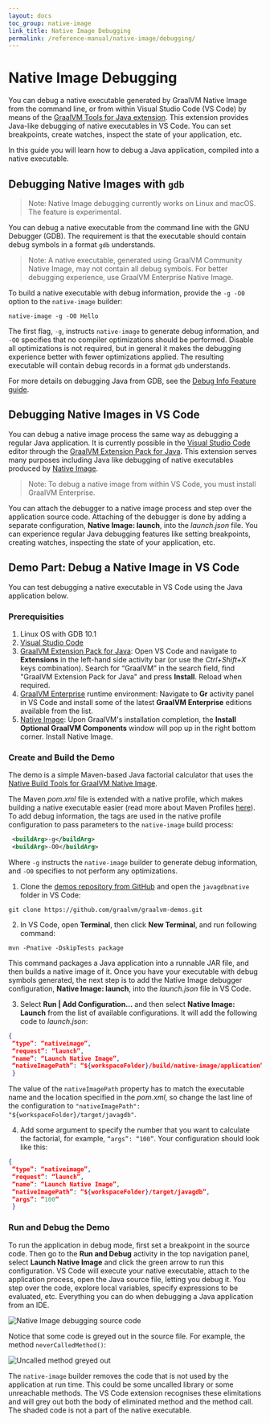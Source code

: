 ```yaml
---
layout: docs
toc_group: native-image
link_title: Native Image Debugging
permalink: /reference-manual/native-image/debugging/
---
```


# Native Image Debugging

You can debug a native executable generated by GraalVM Native Image from the command line, or from within Visual Studio Code (VS Code) by means of the [GraalVM Tools for Java extension](https://marketplace.visualstudio.com/items?itemName=oracle-labs-graalvm.graalvm).
This extension provides Java-like debugging of native executables in VS Code.
You can set breakpoints, create watches, inspect the state of your application, etc.

In this guide you will learn how to debug a Java application, compiled into a native executable.

## Debugging Native Images with `gdb`

> Note: Native Image debugging currently works on Linux and macOS. The feature is experimental.

You can debug a native executable from the command line with the GNU Debugger (GDB).
The requirement is that the executable should contain debug symbols in a format `gdb` understands.

> Note: A native executable, generated using GraalVM Community Native Image, may not contain all debug symbols. For better debugging experience, use GraalVM Enterprise Native Image.

To build a native executable with debug information, provide the `-g -O0` option to the `native-image` builder:
```shell
native-image -g -O0 Hello
```

The first flag, `-g`, instructs `native-image` to generate debug information, and `-O0` specifies that no compiler optimizations should be performed.
Disable all optimizations is not required, but in general it makes the debugging experience better with fewer optimizations applied.
The resulting executable will contain debug records in a format `gdb` understands.

For more details on debugging Java from GDB, see the [Debug Info Feature guide](DebugInfo.md).

## Debugging Native Images in VS Code

You can debug a native image process the same way as debugging a regular Java application.
It is currently possible in the [Visual Studio Code](https://code.visualstudio.com/) editor through the [GraalVM Extension Pack for Java](https://marketplace.visualstudio.com/items?itemName=oracle-labs-graalvm.graalvm-pack).
This extension serves many purposes including Java like debugging of native executables produced by [Native Image](README.md).

> Note: To debug a native image from within VS Code, you must install GraalVM Enterprise.

You can attach the debugger to a native image process and step over the application source code.
Attaching of the debugger is done by adding a separate configuration, **Native Image: launch**, into the _launch.json_ file.
You can experience regular Java debugging features like setting breakpoints, creating watches, inspecting the state of your application, etc.

## Demo Part: Debug a Native Image in VS Code

You can test debugging a native executable in VS Code using the Java application below.

### Prerequisities
1. Linux OS with GDB 10.1
2. [Visual Studio Code](https://code.visualstudio.com/)
3. [GraalVM Extension Pack for Java](https://marketplace.visualstudio.com/items?itemName=oracle-labs-graalvm.graalvm-pack): Open VS Code and navigate to **Extensions** in the left-hand side activity bar (or use the _Ctrl+Shift+X_ keys combination). Search for “GraalVM” in the search field, find "GraalVM Extension Pack for Java" and press **Install**. Reload when required.
4. [GraalVM Enterprise](https://www.graalvm.org/downloads) runtime environment: Navigate to **Gr** activity panel in VS Code and install some of the latest **GraalVM Enterprise** editions available from the list.
5. [Native Image](https://www.graalvm.org/reference-manual/native-image/): Upon GraalVM's installation completion, the **Install Optional GraalVM Components** window will pop up in the right bottom corner. Install Native Image.

### Create and Build the Demo

The demo is a simple Maven-based Java factorial calculator that uses the [Native Build Tools for GraalVM Native Image](https://graalvm.github.io/native-build-tools/latest/index.html).

The Maven _pom.xml_ file is extended with a native profile, which makes building a native executable easier (read more about Maven Profiles [here](https://maven.apache.org/guides/introduction/introduction-to-profiles.html)).
To add debug information, the <buildArg> tags are used in the native profile configuration to pass parameters to the `native-image` build process:

```xml
 <buildArg>-g</buildArg>
 <buildArg>-O0</buildArg>
```
Where `-g` instructs the `native-image` builder to generate debug information, and `-O0` specifies to not perform any optimizations.

1. Clone the [demos repository from GitHub](https://github.com/graalvm/graalvm-demos) and open the `javagdbnative` folder in VS Code:

  ```
  git clone https://github.com/graalvm/graalvm-demos.git
  ```

2. In VS Code, open **Terminal**, then click **New Terminal**, and run following command:

  ```shell
  mvn -Pnative -DskipTests package
  ```
  This command packages a Java application into a runnable JAR file, and then builds a native image of it.
  Once you have your executable with debug symbols generated, the next step is to add the Native Image debugger configuration,  **Native Image: launch**, into the _launch.json_ file in VS Code.

3. Select **Run | Add Configuration…** and then select **Native Image: Launch** from the list of available configurations. It will add the following code to _launch.json_:

  ```JSON
  {
   “type”: “nativeimage”,
   “request”: “launch”,
   “name”: “Launch Native Image”,
   “nativeImagePath”: “${workspaceFolder}/build/native-image/application”
   }
  ```
   The value of the `nativeImagePath` property has to match the executable name and the location specified in the _pom.xml_, so change the last line of the configuration to `"nativeImagePath": "${workspaceFolder}/target/javagdb"`.

4. Add some argument to specify the number that you want to calculate the factorial, for example, `“args”: “100”`. Your configuration should look like this:
  ```JSON
  {
   “type”: “nativeimage”,
   “request”: “launch”,
   “name”: “Launch Native Image”,
   “nativeImagePath”: “${workspaceFolder}/target/javagdb”,
   “args”: “100”
   }
   ```

### Run and Debug the Demo

To run the application in debug mode, first set a breakpoint in the source code.
Then go to the **Run and Debug** activity in the top navigation panel, select **Launch Native Image** and click the green arrow to run this configuration.
VS Code will execute your native executable, attach to the application process, open the Java source file, letting you debug it.
You step over the code, explore local variables, specify expressions to be evaluated, etc.
Everything you can do when debugging a Java application from an IDE.

![Native Image debugging source code](images/debugging_ni_vscode.png)

Notice that some code is greyed out in the source file. For example, the method `neverCalledMethod()`:

![Uncalled method greyed out](images/uncalled_method.png)

The `native-image` builder removes the code that is not used by the application at run time.
This could be some uncalled library or some unreachable methods.
The VS Code extension recognises these elimitations and will grey out both the body of eliminated method and the method call.
The shaded code is not a part of the native executable.
